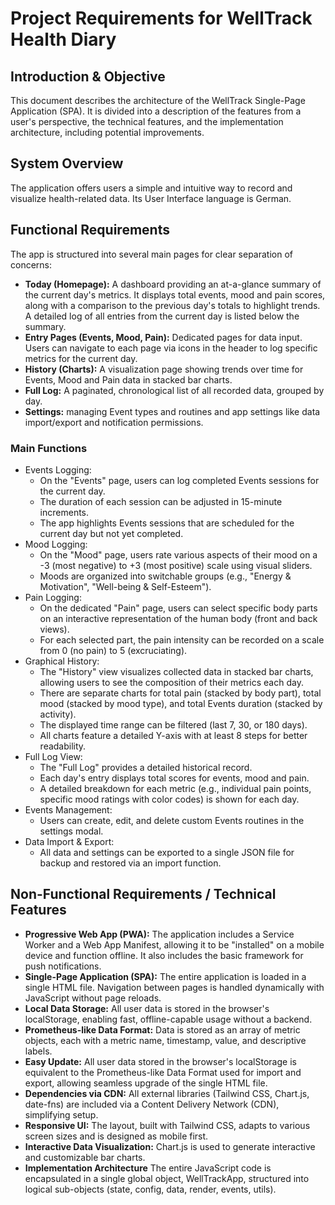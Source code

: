 # Project Requirements for WellTrack Health Diary

## Introduction & Objective

This document describes the architecture of the WellTrack Single-Page Application (SPA). It is divided into a description of the features from a user's perspective, the technical features, and the implementation architecture, including potential improvements.

## System Overview

The application offers users a simple and intuitive way to record and visualize health-related data. Its User Interface language is German.

## Functional Requirements

The app is structured into several main pages for clear separation of concerns:

- **Today (Homepage):** A dashboard providing an at-a-glance summary of the current day's metrics. It displays total events, mood and pain scores, along with a comparison to the previous day's totals to highlight trends. A detailed log of all entries from the current day is listed below the summary.
- **Entry Pages (Events, Mood, Pain):** Dedicated pages for data input. Users can navigate to each page via icons in the header to log specific metrics for the current day.
- **History (Charts):** A visualization page showing trends over time for Events, Mood and Pain data in stacked bar charts.
- **Full Log:** A paginated, chronological list of all recorded data, grouped by day.
- **Settings:** managing Event types and routines and app settings like data import/export and notification permissions.

### Main Functions

- Events Logging:
    - On the "Events" page, users can log completed Events sessions for the current day.
    - The duration of each session can be adjusted in 15-minute increments.
    - The app highlights Events sessions that are scheduled for the current day but not yet completed.
- Mood Logging:
    - On the "Mood" page, users rate various aspects of their mood on a -3 (most negative) to +3 (most positive) scale using visual sliders.
    - Moods are organized into switchable groups (e.g., "Energy & Motivation", "Well-being & Self-Esteem").
- Pain Logging:
    - On the dedicated "Pain" page, users can select specific body parts on an interactive representation of the human body (front and back views).
    - For each selected part, the pain intensity can be recorded on a scale from 0 (no pain) to 5 (excruciating).
- Graphical History:
    - The "History" view visualizes collected data in stacked bar charts, allowing users to see the composition of their metrics each day.
    - There are separate charts for total pain (stacked by body part), total mood (stacked by mood type), and total Events duration (stacked by activity).
    - The displayed time range can be filtered (last 7, 30, or 180 days).
    - All charts feature a detailed Y-axis with at least 8 steps for better readability.
- Full Log View:
    - The "Full Log" provides a detailed historical record.
    - Each day's entry displays total scores for events, mood and pain.
    - A detailed breakdown for each metric (e.g., individual pain points, specific mood ratings with color codes) is shown for each day.
- Events Management:
    - Users can create, edit, and delete custom Events routines in the settings modal.
- Data Import & Export:
    - All data and settings can be exported to a single JSON file for backup and restored via an import function.

## Non-Functional Requirements / Technical Features

- **Progressive Web App (PWA):** The application includes a Service Worker and a Web App Manifest, allowing it to be "installed" on a mobile device and function offline. It also includes the basic framework for push notifications.
- **Single-Page Application (SPA):** The entire application is loaded in a single HTML file. Navigation between pages is handled dynamically with JavaScript without page reloads.
- **Local Data Storage:** All user data is stored in the browser's localStorage, enabling fast, offline-capable usage without a backend.
- **Prometheus-like Data Format:** Data is stored as an array of metric objects, each with a metric name, timestamp, value, and descriptive labels.
- **Easy Update:** All user data stored in the browser's localStorage is equivalent to the Prometheus-like Data Format used for import and export, allowing seamless upgrade of the single HTML file.
- **Dependencies via CDN:** All external libraries (Tailwind CSS, Chart.js, date-fns) are included via a Content Delivery Network (CDN), simplifying setup.
- **Responsive UI:** The layout, built with Tailwind CSS, adapts to various screen sizes and is designed as mobile first.
- **Interactive Data Visualization:** Chart.js is used to generate interactive and customizable bar charts.
- **Implementation Architecture** The entire JavaScript code is encapsulated in a single global object, WellTrackApp, structured into logical sub-objects (state, config, data, render, events, utils).
